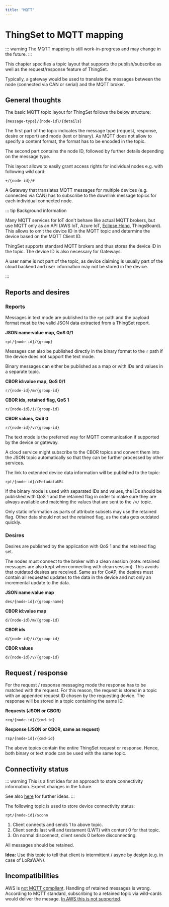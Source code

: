 ```yaml
---
title: "MQTT"
---
```


# ThingSet to MQTT mapping

::: warning
The MQTT mapping is still work-in-progress and may change in the future.
:::

This chapter specifies a topic layout that supports the publish/subscribe as well as the request/response feature of ThingSet.

Typically, a gateway would be used to translate the messages between the node (connected via CAN or serial) and the MQTT broker.

## General thoughts

The basic MQTT topic layout for ThingSet follows the below structure:

    {message-type}/{node-id}/{details}

The first part of the topic indicates the message type (request, response, desire or report) and mode (text or binary). As MQTT does not allow to specify a content format, the format has to be encoded in the topic.

The second part contains the node ID, followed by further details depending on the message type.

This layout allows to easily grant access rights for individual nodes e.g. with following wild card:

    +/{node-id}/#

A Gateway that translates MQTT messages for multiple devices (e.g. connected via CAN) has to subscribe to the downlink message topics for each individual connected node.

::: tip Background information

Many MQTT services for IoT don't behave like actual MQTT brokers, but use MQTT only as an API (AWS IoT, Azure IoT, [Eclipse Hono](https://www.eclipse.org/hono/docs/user-guide/mqtt-adapter/), ThingsBoard). This allows to omit the device ID in the MQTT topic and determine the device based on the MQTT Client ID.

ThingSet supports standard MQTT brokers and thus stores the device ID in the topic. The device ID is also necessary for Gateways.

A user name is not part of the topic, as device claiming is usually part of the cloud backend and user information may not be stored in the device.

:::

## Reports and desires

### Reports

Messages in text mode are published to the `rpt` path and the payload format must be the valid JSON data extracted from a ThingSet report.

**JSON name:value map, QoS 0/1**

    rpt/{node-id}/{group}

Messages can also be published directly in the binary format to the `r` path if the device does not support the text mode.

Binary messages can either be published as a map or with IDs and values in a separate topic.

**CBOR id:value map, QoS 0/1**

    r/{node-id}/m/{group-id}

**CBOR ids, retained flag, QoS 1**

    r/{node-id}/i/{group-id}

**CBOR values, QoS 0**

    r/{node-id}/v/{group-id}

The text mode is the preferred way for MQTT communication if supported by the device or gateway.

A cloud service might subscribe to the CBOR topics and convert them into the JSON topic automatically so that they can be further processed by other services.

The link to extended device data information will be published to the topic:

    rpt/{node-id}/cMetadataURL

If the binary mode is used with separated IDs and values, the IDs should be published with QoS 1 and the retained flag in order to make sure they are always available and matching the values that are sent to the `/v/` topic.

Only static information as parts of attribute subsets may use the retained flag. Other data should not set the retained flag, as the data gets outdated quickly.

### Desires

Desires are published by the application with QoS 1 and the retained flag set.

The nodes must connect to the broker with a clean session (note: retained messages are also kept when connecting with clean session). This avoids that outdated desires are received. Same as for CoAP, the desires must contain all requested updates to the data in the device and not only an incremental update to the data.

**JSON name:value map**

    des/{node-id}/{group-name}

**CBOR id:value map**

    d/{node-id}/m/{group-id}

**CBOR ids**

    d/{node-id}/i/{group-id}

**CBOR values**

    d/{node-id}/v/{group-id}

## Request / response

For the request / response messaging mode the response has to be matched with the request. For this reason, the request is stored in a topic with an appended request ID chosen by the requesting device. The response will be stored in a topic containing the same ID.

**Requests (JSON or CBOR)**

    req/{node-id}/{cmd-id}

**Response (JSON or CBOR, same as request)**

    rsp/{node-id}/{cmd-id}

The above topics contain the entire ThingSet request or response. Hence, both binary or text mode can be used with the same topic.

## Connectivity status

::: warning
This is a first idea for an approach to store connectivity information. Expect changes in the future.

See also [here](http://www.steves-internet-guide.com/checking-active-mqtt-client-connections/) for further ideas.
:::

The following topic is used to store device connectivity status:

    rpt/{node-id}/$conn

1. Client connects and sends 1 to above topic.
2. Client sends last will and testament (LWT) with content 0 for that topic.
3. On normal disconnect, client sends 0 before disconnecting.

All messages should be retained.

**Idea:** Use this topic to tell that client is intermittent / async by design (e.g. in case of LoRaWAN).

## Incompatibilities

AWS is [not MQTT compliant](https://www.hivemq.com/blog/hivemq-cloud-vs-aws-iot/). Handling of retained messages is wrong. According to MQTT standard, subscribing to a retained topic via wild-cards would deliver the mesage. [In AWS this is not supported](https://docs.aws.amazon.com/iot/latest/developerguide/mqtt.html#mqtt-retain).
